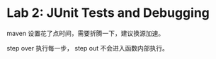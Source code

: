 # Lab 2: JUnit Tests and Debugging

maven 设置花了点时间，需要折腾一下，建议换源加速。

step over 执行每一步， step out 不会进入函数内部执行。

